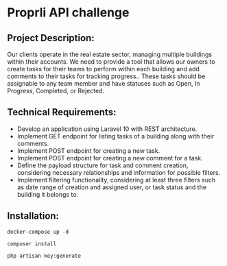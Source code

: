 # Proprli API challenge

## Project Description:

Our clients operate in the real estate sector, managing multiple buildings within their accounts. 
We need to provide a tool that allows our owners to create tasks for their teams to perform 
within each building and add comments to their tasks for tracking progress.. 
These tasks should be assignable to any team member and have statuses 
such as Open, In Progress, Completed, or Rejected. 

## Technical Requirements:

- Develop an application using Laravel 10 with REST architecture.
- Implement GET endpoint for listing tasks of a building along with their comments.
- Implement POST endpoint for creating a new task.
- Implement POST endpoint for creating a new comment for a task.
- Define the payload structure for task and comment creation, considering necessary relationships and information for possible filters.
- Implement filtering functionality, considering at least three filters such as date range of creation and assigned user, or task status and the building it belongs to.

## Installation:

````
docker-compose up -d
````

````
composer install
````

````
php artisan key:generate
````
